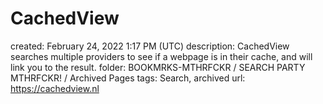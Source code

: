 # CachedView

created: February 24, 2022 1:17 PM (UTC)
description: CachedView searches multiple providers to see if a webpage is in their cache, and will link you to the result.
folder: BOOKMRKS-MTHRFCKR / SEARCH PARTY MTHRFCKR! / Archived Pages
tags: Search, archived
url: https://cachedview.nl
